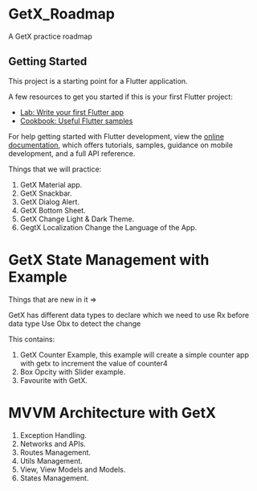 # GetX_Roadmap

A GetX practice roadmap

## Getting Started

This project is a starting point for a Flutter application.

A few resources to get you started if this is your first Flutter project:

- [Lab: Write your first Flutter app](https://docs.flutter.dev/get-started/codelab)
- [Cookbook: Useful Flutter samples](https://docs.flutter.dev/cookbook)

For help getting started with Flutter development, view the
[online documentation](https://docs.flutter.dev/), which offers tutorials,
samples, guidance on mobile development, and a full API reference.


Things that we will practice:
1. GetX Material app.
2. GetX Snackbar.
3. GetX Dialog Alert.
4. GetX Bottom Sheet.
5. GetX Change Light & Dark Theme.
6. GegtX Localization Change the Language of the App.

# GetX State Management with Example

Things that are new in it =>

GetX has different data types to declare which we need to use Rx before data type
Use Obx to detect the change

This contains:
1. GetX Counter Example, this example will create a simple counter app with getx to increment the value of counter4
2. Box Opcity with Slider example.
3. Favourite with GetX.

# MVVM Architecture with GetX

1. Exception Handling.
2. Networks and APIs.
3. Routes Management.
4. Utils Management.
5. View, View Models and Models.
6. States Management.

